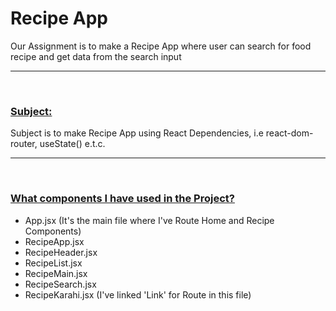 <h1>Recipe App</h1>

<p>Our Assignment is to make a Recipe App where user can search for food recipe and get data from the search input</p>
<hr/>
<br/>

<h3><u>Subject:</u></h3>
<p>Subject is to make Recipe App using React Dependencies, i.e react-dom-router, useState() e.t.c.</p>
<hr/><br/>
<h3><u>What components I have used in the Project?</u></h3>
<p>
    <ul>
        <li>App.jsx (It's the main file where I've Route Home and Recipe Components)</li>
        <li>RecipeApp.jsx</li>
        <li>RecipeHeader.jsx</li>
        <li>RecipeList.jsx</li>
        <li>RecipeMain.jsx</li>
        <li>RecipeSearch.jsx</li>
        <li>RecipeKarahi.jsx (I've linked 'Link' for Route in this file)</li>
    </ul>

</p>